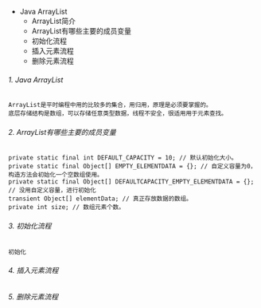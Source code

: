 
- Java ArrayList
    * ArrayList简介
    + ArrayList有哪些主要的成员变量 
    * 初始化流程
    + 插入元素流程
    * 删除元素流程

###### 1. Java ArrayList
    ArrayList是平时编程中用的比较多的集合，用归用，原理是必须要掌握的。
    底层存储结构是数组，可以存储任意类型数据，线程不安全，很适用用于元素查找。

###### 2. ArrayList有哪些主要的成员变量 
    private static final int DEFAULT_CAPACITY = 10; // 默认初始化大小。
    private static final Object[] EMPTY_ELEMENTDATA = {}; // 自定义容量为0，构造方法会初始化一个空数组使用。
    private static final Object[] DEFAULTCAPACITY_EMPTY_ELEMENTDATA = {}; // 没用自定义容量，进行初始化
    transient Object[] elementData; // 真正存放数据的数组。
    private int size; // 数组元素个数。

###### 3. 初始化流程
    初始化

###### 4. 插入元素流程


###### 5. 删除元素流程




